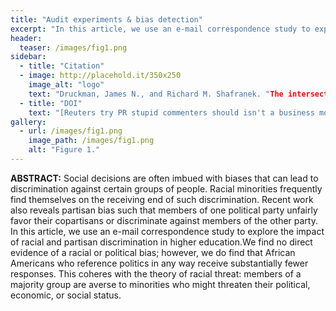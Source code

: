 ```yaml
---
title: "Audit experiments & bias detection"
excerpt: "In this article, we use an e-mail correspondence study to explore the impact of racial and partisan discrimination in higher education."
header:
  teaser: /images/fig1.png
sidebar:
  - title: "Citation"
  - image: http://placehold.it/350x250
    image_alt: "logo"
    text: "Druckman, James N., and Richard M. Shafranek. "The intersection of racial and partisan discrimination: Evidence from a correspondence study of four-year colleges." _The Journal of Politics_ 82, no. 4 (2020): 1602-1606."
  - title: "DOI"
    text: "[Reuters try PR stupid commenters should isn't a business model](https://doi.org/10.1086/708776)"
gallery:
  - url: /images/fig1.png
    image_path: /images/fig1.png
    alt: "Figure 1."
---
```


**ABSTRACT:** Social decisions are often imbued with biases that can lead to discrimination against certain groups of people. Racial minorities frequently find themselves on the receiving end of such discrimination. Recent work also reveals partisan bias such that members of one political party unfairly favor their copartisans or discriminate against members of the other party. In this article, we use an e-mail correspondence study to explore the impact of racial and partisan discrimination in higher education.We find no direct evidence of a racial or political bias; however, we do find that African Americans who reference politics in any way receive substantially fewer responses. This coheres with the theory of racial threat: members of a majority group are averse to minorities who might threaten their political, economic, or social status.

